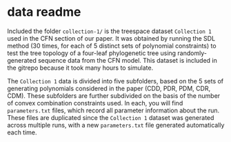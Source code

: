 # data readme

Included the folder `collection-1/` is the treespace dataset `Collection 1`
used in the CFN section of our paper. It was obtained by running the SDL
method (30 times, for each of 5 distinct sets of polynomial constraints) to
test the tree topology of a four-leaf phylogenetic tree using
randomly-generated sequence data from the CFN model. This dataset is included
in the gitrepo because it took many hours to simulate.

The `Collection 1` data is divided into five subfolders, based on the 5 sets
of generating polynomials considered in the paper (CDD, PDR, PDM, CDR, CDM).
These subfolders are further subdivided on the basis of the number of convex
combination constraints used. In each, you will find `parameters.txt` files,
which record all parameter information about the run. These files are
duplicated since the `Collection 1` dataset was generated across multiple
runs, with a new `parameters.txt` file generated automatically each time.




